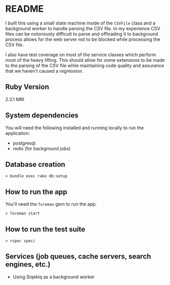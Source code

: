 # README

I built this using a small state machine inside of the `CSVFile` class and a
background worker to handle parsing the CSV file. In my experience CSV files can
be notoriously difficult to parse and offloading it to background process allows
for the web server not to be blocked while processing the CSV file.

I also have test coverage on most of the service classes which perform most of
the heavy lifting. This should allow for some extensions to be made to the
parsing of the CSV file while maintaining code quality and assurance that we
haven't caused a regression.

## Ruby Version

2.3.1 MRI

## System dependencies
You will need the following installed and running locally to run the application:
  * postgresql
  * redis (for background jobs)

## Database creation
```
> bundle exec rake db:setup
```
## How to run the app

You'll need the `foreman` gem to run the app.

```
> foreman start
```

## How to run the test suite

```
> rspec spec/
```

## Services (job queues, cache servers, search engines, etc.)
  * Using Siqekiq as a background worker
